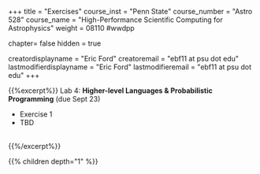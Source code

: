 +++
title = "Exercises"
course_inst = "Penn State"
course_number = "Astro 528"
course_name = "High-Performance Scientific Computing for Astrophysics"
weight = 08110  #wwdpp

chapter= false
hidden = true

creatordisplayname = "Eric Ford"
creatoremail = "ebf11 at psu dot edu"
lastmodifierdisplayname = "Eric Ford"
lastmodifieremail = "ebf11 at psu dot edu"
+++


{{%excerpt%}}
Lab 4: **Higher-level Languages & Probabilistic Programming** (due Sept 23)
- Exercise 1
- TBD
<br />
{{%/excerpt%}}
<!--
[Lab 4 Git Repository](https://github.com/PsuAstro528/lab4-start) (due Aug 27) -->
<!--
 [Exercise 1: Probabilistic Programming & Uncertainty Estimation via MCMC](https://nbviewer.jupyter.org/github/PsuAstro528/lab5-start/blob/master/ex1.ipynb)
-->

{{% children depth="1" %}}
